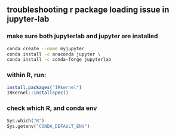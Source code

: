 ## troubleshooting r package loading issue in jupyter-lab
### make sure both jupyterlab and jupyter are installed
```bash
conda create --name myjupyter
conda install -c anaconda jupyter \
conda install -c conda-forge jupyterlab
```
### within R, run:
```R
install.packages("IRkernel")
IRkernel::installspec()
```
### check which R, and conda env
```python
Sys.which("R")
Sys.getenv("CONDA_DEFAULT_ENV")
```
